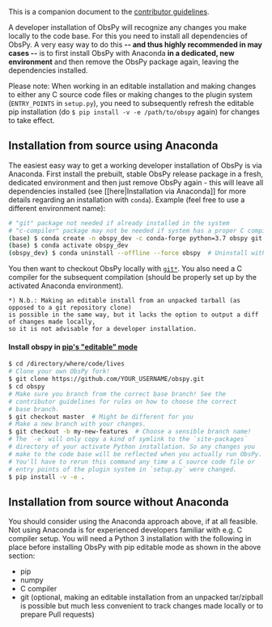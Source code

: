 This is a companion document to the [contributor guidelines](https://github.com/obspy/obspy/blob/master/CONTRIBUTING.md).

A developer installation of ObsPy will recognize any changes you make locally to the code base. For this you need to install all dependencies of ObsPy. A very easy way to do this **-- and thus highly recommended in may cases --** is to first install ObsPy with Anaconda **in a dedicated, new environment** and then remove the ObsPy package again, leaving the dependencies installed.

Please note: When working in an editable installation and making changes to either any C source code files or making changes to the plugin system (`ENTRY_POINTS` in `setup.py`), you need to subsequently refresh the editable pip installation (do `$ pip install -v -e /path/to/obspy` again) for changes to take effect.

## Installation from source using Anaconda

The easiest easy way to get a working developer installation of ObsPy is via Anaconda. First install the prebuilt, stable ObsPy release package in a fresh, dedicated environment and then just remove ObsPy again - this will leave all dependencies installed (see [[here|Installation via Anaconda]] for more details regarding an installation with `conda`). Example (feel free to use a different environment name):

```bash
# "git" package not needed if already installed in the system
# "c-compiler" package may not be needed if system has a proper C compiler setup
(base) $ conda create -n obspy_dev -c conda-forge python=3.7 obspy git c-compiler
(base) $ conda activate obspy_dev
(obspy_dev) $ conda uninstall --offline --force obspy  # Uninstall without removing dependencies
```

You then want to checkout ObsPy locally with [`git*`](https://git-scm.com/). You also need a C compiler for the subsequent compilation (should be properly set up by the activated Anaconda environment).

    *) N.b.: Making an editable install from an unpacked tarball (as opposed to a git repository clone)
    is possible in the same way, but it lacks the option to output a diff of changes made locally,
    so it is not advisable for a developer installation.

#### Install obspy in [pip's "editable" mode](https://pip.pypa.io/en/stable/reference/pip_install/#editable-installs) 

```bash
$ cd /directory/where/code/lives
# Clone your own ObsPy fork!
$ git clone https://github.com/YOUR_USERNAME/obspy.git
$ cd obspy
# Make sure you branch from the correct base branch! See the
# contributor guidelines for rules on how to choose the correct
# base branch.
$ git checkout master  # Might be different for you
# Make a new branch with your changes.
$ git checkout -b my-new-features  # Choose a sensible branch name!
# The `-e` will only copy a kind of symlink to the `site-packages`
# directory of your activate Python installation. So any changes you
# make to the code base will be reflected when you actually run ObsPy.
# You'll have to rerun this command any time a C source code file or
# entry points of the plugin system in `setup.py` were changed.
$ pip install -v -e .
```

## Installation from source without Anaconda

You should consider using the Anaconda approach above, if at all feasible. Not using Anaconda is for experienced developers familiar with e.g. C compiler setup. You will need a Python 3 installation with the following in place before installing ObsPy with pip editable mode as shown in the above section:

 - pip
 - numpy
 - C compiler
 - git (optional, making an editable installation from an unpacked tar/zipball is possible but much less convenient to track changes made locally or to prepare Pull requests)